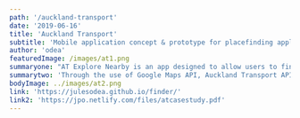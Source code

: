 ```yaml
---
path: '/auckland-transport'
date: '2019-06-16'
title: 'Auckland Transport'
subtitle: 'Mobile application concept & prototype for placefinding application'
author: 'odea'
featuredImage: /images/at1.png
summaryone: "AT Explore Nearby is an app designed to allow users to find destinations based on a user's location. The users be able to view more information, go to their website or be shown which bus they should be getting on to arrive at their destination. The user will be able to search within categories to filter what they want to see in Auckland."
summarytwo: 'Through the use of Google Maps API, Auckland Transport API and the Foursquare API we were able to bring in up to date information about the user and immediate vicinity. Users could filter options including, food, accommodation and bars in their current area. The app was able to successfully show the user to the location they wanted to be at and how to get there.'
bodyImage: ../images/at2.png
link: 'https://julesodea.github.io/finder/'
link2: 'https://jpo.netlify.com/files/atcasestudy.pdf'
---
```

